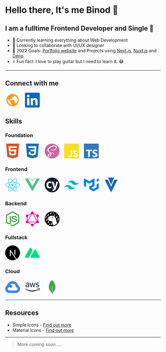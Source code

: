 # Hello there, It's me Binod 👋

## I am a fulltime Frontend Developer and Single 🤣

* 🌱 Currently learning everything about Web Development
* 👯 Looking to collaborate with UI/UX designer
* 🥅  2022 Goals: [Portfolio website](https://binodnepali.me/) and Projects using [Next.js](https://nextjs.org/), [Nuxt.js](https://nuxtjs.org/) and [Deno](https://deno.land/).
* ⚡ Fun fact: I love to play guitar but I need to learn it. 😂

---

## Connect with me

[![binodnepali](./assets/icons/public.svg)](https://binodnepali.me/)&nbsp; &nbsp; [![Binod Nepali | LinkedIn](assets/icons/linkedin.svg)](https://www.linkedin.com/in/binod-nepali-2b0962b8)

## Skills

### Foundation

![HTML](./assets/icons/skills-foundation/html5.svg)&nbsp; &nbsp; ![CSS](./assets/icons/skills-foundation/css3.svg)&nbsp; &nbsp; ![SASS](./assets/icons/skills-foundation/sass.svg)&nbsp; &nbsp; ![Javascript](./assets/icons/skills-foundation/javascript.svg)&nbsp; &nbsp; ![Typescript](./assets/icons/skills-foundation/typescript.svg)

### Frontend

![React](./assets/icons/skills-frontend/react.svg)&nbsp; &nbsp; ![Vue](./assets/icons/skills-frontend/vue.svg)&nbsp; &nbsp; ![Cypress](./assets/icons/skills-frontend/cypress.svg)&nbsp; &nbsp; ![TailwindCSS](./assets/icons/skills-frontend/tailwindcss.svg)&nbsp; &nbsp; ![MaterialUI](./assets/icons/skills-frontend/mui.svg)&nbsp; &nbsp; ![Vuetify](./assets/icons/skills-frontend/vuetify.svg)

### Backend

![Nodejs](./assets/icons/skills-backend/node.svg)&nbsp; &nbsp; ![GraphQL](./assets/icons/skills-backend/graphql.svg)&nbsp; &nbsp; ![Deno](./assets/icons/skills-backend/deno.svg)

### Fullstack

![Next.js](./assets/icons/skills-fullstack/next.svg)&nbsp; &nbsp; ![Nuxt.js](./assets/icons/skills-fullstack/nuxt.svg)

### Cloud

[![Google Cloud Platform](./assets/icons/skills-cloud/googlecloud.svg)](https://cloud.google.com/)&nbsp; &nbsp; [![Amazon Web Services](./assets/icons/skills-cloud/amazonaws.svg)](https://aws.amazon.com/)&nbsp; &nbsp; [![MongoDB](./assets/icons/skills-cloud/mongodb.svg)](https://www.mongodb.com/)

---

## Resources

* Simple Icons - [Find out more](https://simpleicons.org/)
* Material Icons - [Find out more](https://fonts.google.com/icons)

---

> More coming soon.....
